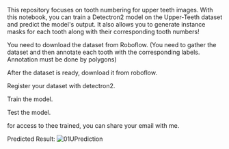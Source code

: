 This repository focuses on tooth numbering for upper teeth images. With this notebook, you can train a Detectron2 model on the Upper-Teeth dataset and predict the model's output. It also allows you to generate instance masks for each tooth along with their corresponding tooth numbers!

You need to download the dataset from Roboflow. (You need to gather the dataset and then annotate each tooth with the corresponding labels. Annotation must be done by polygons)

After the dataset is ready, download it from roboflow.

Register your dataset with detectron2.

Train the model.

Test the model.

for access to thee trained, you can share your email with me.

Predicted Result:
![01UPrediction](https://github.com/user-attachments/assets/3e613900-f9aa-4c61-b78c-3f08b6a50dd4)
